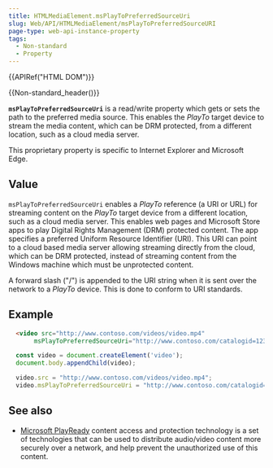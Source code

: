 ```yaml
---
title: HTMLMediaElement.msPlayToPreferredSourceUri
slug: Web/API/HTMLMediaElement/msPlayToPreferredSourceURI
page-type: web-api-instance-property
tags:
  - Non-standard
  - Property
---
```

{{APIRef("HTML DOM")}}

{{Non-standard_header()}}

**`msPlayToPreferredSourceUri`** is a read/write property which
gets or sets the path to the preferred media source. This enables the _PlayTo_
target device to stream the media content, which can be DRM protected, from a different
location, such as a cloud media server.

This proprietary property is specific to Internet Explorer and Microsoft Edge.

## Value

`msPlayToPreferredSourceUri` enables a _PlayTo_
reference (a URI or URL) for streaming content on the _PlayTo_ target device from
a different location, such as a cloud media server. This enables web pages and Microsoft
Store apps to play Digital Rights Management (DRM) protected content. The app specifies
a preferred Uniform Resource Identifier (URI). This URI can point to a cloud based media
server allowing streaming directly from the cloud, which can be DRM protected, instead
of streaming content from the Windows machine which must be unprotected content.

A forward slash ("/") is appended to the URI string when it is sent over the network to
a _PlayTo_ device. This is done to conform to URI standards.

## Example

```html
  <video src="http://www.contoso.com/videos/video.mp4"
       msPlayToPreferredSourceUri="http://www.contoso.com/catalogid=1234" />
```

```js
  const video = document.createElement('video');
  document.body.appendChild(video);

  video.src = "http://www.contoso.com/videos/video.mp4";
  video.msPlayToPreferredSourceUri = "http://www.contoso.com/catalogid=1234";
```

## See also

- [Microsoft PlayReady](https://docs.microsoft.com/playready/)
  content access and protection technology is a set of technologies that can be used to
  distribute audio/video content more securely over a network, and help prevent the
  unauthorized use of this content.
